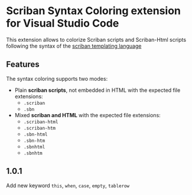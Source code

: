 # Scriban Syntax Coloring extension for Visual Studio Code

This extension allows to colorize Scriban scripts and Scriban-Html scripts following the syntax of the [scriban templating language](https://github.com/lunet-io/scriban)

## Features

The syntax coloring supports two modes:

- Plain **scriban scripts**, not embedded in HTML with the expected file extensions:
  - `.scriban`
  - `.sbn`
- Mixed **scriban and HTML** with the expected file extensions:
  - `.scriban-html`
  - `.scriban-htm`
  - `.sbn-html`
  - `.sbn-htm`
  - `.sbnhtml`
  - `.sbnhtm`

## 1.0.1

Add new keyword `this`, `when`, `case`, `empty`, `tablerow`
